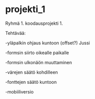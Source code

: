 # projekti_1

Ryhmä 1. koodausprojekti 1.

Tehtävää:

-yläpalkin ohjaus kuntoon (offset?) Jussi

-formsin siirto oikealle paikalle

-formsin ulkonäön muuttaminen

-värejen säätö kohdilleen

-fonttejen säätö kuntoon

-mobiiliversio
